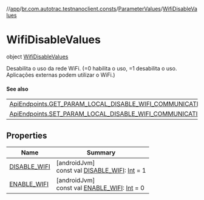 //[app](../../../../index.md)/[br.com.autotrac.testnanoclient.consts](../../index.md)/[ParameterValues](../index.md)/[WifiDisableValues](index.md)

# WifiDisableValues

object [WifiDisableValues](index.md)

Desabilita o uso da rede WiFi. (=0 habilita o uso, =1 desabilita o uso. Aplicações externas podem utilizar o WiFi.)

#### See also

| |
|---|
| [ApiEndpoints.GET_PARAM_LOCAL_DISABLE_WIFI_COMMUNICATION](../../-api-endpoints/-g-e-t_-p-a-r-a-m_-l-o-c-a-l_-d-i-s-a-b-l-e_-w-i-f-i_-c-o-m-m-u-n-i-c-a-t-i-o-n.md) |
| [ApiEndpoints.SET_PARAM_LOCAL_DISABLE_WIFI_COMMUNICATION](../../-api-endpoints/-s-e-t_-p-a-r-a-m_-l-o-c-a-l_-d-i-s-a-b-l-e_-w-i-f-i_-c-o-m-m-u-n-i-c-a-t-i-o-n.md) |

## Properties

| Name | Summary |
|---|---|
| [DISABLE_WIFI](-d-i-s-a-b-l-e_-w-i-f-i.md) | [androidJvm]<br>const val [DISABLE_WIFI](-d-i-s-a-b-l-e_-w-i-f-i.md): [Int](https://kotlinlang.org/api/latest/jvm/stdlib/kotlin/-int/index.html) = 1 |
| [ENABLE_WIFI](-e-n-a-b-l-e_-w-i-f-i.md) | [androidJvm]<br>const val [ENABLE_WIFI](-e-n-a-b-l-e_-w-i-f-i.md): [Int](https://kotlinlang.org/api/latest/jvm/stdlib/kotlin/-int/index.html) = 0 |
